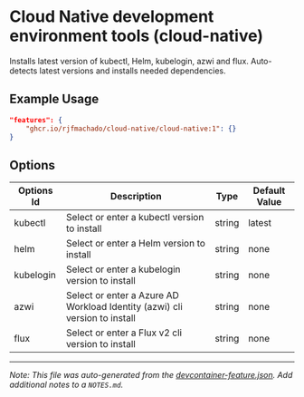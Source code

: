 
# Cloud Native development environment tools (cloud-native)

Installs latest version of kubectl, Helm, kubelogin, azwi and flux. Auto-detects latest versions and installs needed dependencies.

## Example Usage

```json
"features": {
    "ghcr.io/rjfmachado/cloud-native/cloud-native:1": {}
}
```

## Options

| Options Id | Description | Type | Default Value |
|-----|-----|-----|-----|
| kubectl | Select or enter a kubectl version to install | string | latest |
| helm | Select or enter a Helm version to install | string | none |
| kubelogin | Select or enter a kubelogin version to install | string | none |
| azwi | Select or enter a Azure AD Workload Identity (azwi) cli version to install | string | none |
| flux | Select or enter a Flux v2 cli version to install | string | none |



---

_Note: This file was auto-generated from the [devcontainer-feature.json](https://github.com/rjfmachado/cloud-native/blob/main/src/cloud-native/devcontainer-feature.json).  Add additional notes to a `NOTES.md`._
